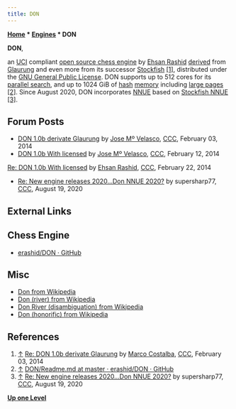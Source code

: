 ```yaml
---
title: DON
---
```

**[Home](Home "Home") * [Engines](Engines "Engines") * DON**

**DON**,

an [UCI](UCI "UCI") compliant [open source chess engine](Category:Open_Source "Category:Open Source") by [Ehsan Rashid](index.php?title=Ehsan_Rashid&action=edit&redlink=1 "Ehsan Rashid (page does not exist)") [derived](Category:Derivative "Category:Derivative") from [Glaurung](Glaurung "Glaurung") and even more from its successor [Stockfish](Stockfish "Stockfish")
<a id="cite-note-1" href="#cite-ref-1">[1]</a>,
distributed under the [GNU General Public License](Free_Software_Foundation#GPL "Free Software Foundation"). DON supports up to 512 cores for its [parallel search](Parallel_Search "Parallel Search"), and up to 1024 GiB of [hash](Transposition_Table "Transposition Table") [memory](Memory "Memory") including [large pages](Memory#HugePages "Memory")
<a id="cite-note-2" href="#cite-ref-2">[2]</a>. Since August 2020, DON incorporates [NNUE](NNUE "NNUE") based on [Stockfish NNUE](Stockfish_NNUE "Stockfish NNUE") <a id="cite-note-3" href="#cite-ref-3">[3]</a>.

## Forum Posts

- [DON 1.0b derivate Glaurung](http://www.talkchess.com/forum/viewtopic.php?t=51151) by [Jose Mº Velasco](Jose_Maria_Velasco "Jose Maria Velasco"), [CCC](CCC "CCC"), February 03, 2014
- [DON 1.0b With licensed](http://www.talkchess.com/forum/viewtopic.php?t=51259) by [Jose Mº Velasco](Jose_Maria_Velasco "Jose Maria Velasco"), [CCC](CCC "CCC"), February 12, 2014

[Re: DON 1.0b With licensed](http://www.talkchess.com/forum/viewtopic.php?t=51259&start=7) by [Ehsan Rashid](index.php?title=Ehsan_Rashid&action=edit&redlink=1 "Ehsan Rashid (page does not exist)"), [CCC](CCC "CCC"), February 22, 2014

- [Re: New engine releases 2020...Don NNUE 2020?](http://www.talkchess.com/forum3/viewtopic.php?f=2&t=72613&start=320#p856640) by supersharp77, [CCC](CCC "CCC"), August 19, 2020

## External Links

## Chess Engine

- [erashid/DON · GitHub](https://github.com/erashid/DON)

## Misc

- [Don from Wikipedia](https://en.wikipedia.org/wiki/Don)
- [Don (river) from Wikipedia](<https://en.wikipedia.org/wiki/Don_(river)>)
- [Don River (disambiguation) from Wikipedia](<https://en.wikipedia.org/wiki/Don_River_(disambiguation)>)
- [Don (honorific) from Wikipedia](<https://en.wikipedia.org/wiki/Don_(honorific)>)

## References

1. <a id="cite-ref-1" href="#cite-note-1">↑</a> [Re: DON 1.0b derivate Glaurung](http://www.talkchess.com/forum/viewtopic.php?t=51151&start=2) by [Marco Costalba](Marco_Costalba "Marco Costalba"), [CCC](CCC "CCC"), February 03, 2014
1. <a id="cite-ref-2" href="#cite-note-2">↑</a> [DON/Readme.md at master · erashid/DON · GitHub](https://github.com/erashid/DON/blob/master/Readme.md)
1. <a id="cite-ref-3" href="#cite-note-3">↑</a> [Re: New engine releases 2020...Don NNUE 2020?](http://www.talkchess.com/forum3/viewtopic.php?f=2&t=72613&start=320#p856640) by supersharp77, [CCC](CCC "CCC"), August 19, 2020

**[Up one Level](Engines "Engines")**

